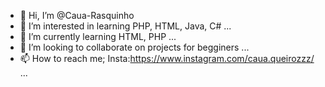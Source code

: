 - 👋 Hi, I’m @Caua-Rasquinho
- 👀 I’m interested in learning PHP, HTML, Java, C# ...
- 🌱 I’m currently learning HTML, PHP ...
- 💞️ I’m looking to collaborate on projects for begginers ...
- 📫 How to reach me; Insta:https://www.instagram.com/caua.queirozzz/ ...

<!---
Caua-Rasquinho/Caua-Rasquinho is a ✨ special ✨ repository because its `README.md` (this file) appears on your GitHub profile.
You can click the Preview link to take a look at your changes.
--->
